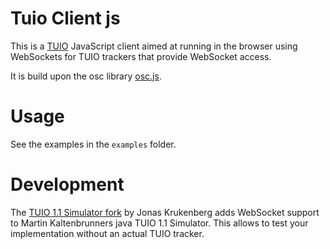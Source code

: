# Tuio Client js

This is a [TUIO](http://tuio.org/) JavaScript client aimed at running in the browser using WebSockets for TUIO trackers that provide WebSocket access.

It is build upon the osc library [osc.js](https://github.com/colinbdclark/osc.js).

# Usage
See the examples in the `examples` folder.

# Development
The [TUIO 1.1 Simulator fork](https://github.com/jkruke/TUIO11_Simulator) by Jonas Krukenberg adds WebSocket support to Martin Kaltenbrunners java TUIO 1.1 Simulator. This allows to test your implementation without an actual TUIO tracker.